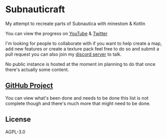 # Subnauticraft

My attempt to recreate parts of Subnautica with minestom & Kotlin  

You can view the progress on [YouTube](https://www.youtube.com/@subnauticraft) & [Twitter](https://twitter.com/subnauticraft)  

I'm looking for people to collaborate with if you want to help create a map, add new features or create a texture pack feel free to do so and submit a pull request you can also join my [discord server](https://discord.gg/ECCekVKxxr) to talk.  

No public instance is hosted at the moment im planning to do that once there's actually some content.

## [GitHub Project](https://github.com/users/Tricked-dev/projects/5)

You can view what's been done and needs to be done this list is not complete though and there's much more that might need to be done.

## License

AGPL-3.0
